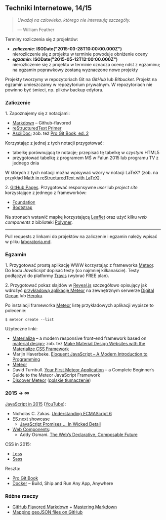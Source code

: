 ## Techniki Internetowe, 14/15

> *Uważaj na człowieka, którego nie interesują szczegóły.*
>
> — William Feather

Terminy rozliczenia się z projektów:

* ***zaliczenie***: **ISODate("2015-03-28T10:00:00.000Z")**<br>
  nierozliczenie się z projektu w terminie powoduje obniżenie oceny
* ***egzamin***: **ISODate("2015-05-12T12:00:00.000Z")**<br>
  nierozliczenie się z projektu w terminie oznacza ocenę ndst
  z egzaminu; na egzamin poprawkowy zostaną wyznaczone nowe projekty

Projekty tworzymy w repozytoriach Git na *GitHub* lub *Bitbucket*.
Projekt na egzamin umieszczamy w repozytorium prywatnym.
W repozytoriach nie powinno być śmieci, np. plików backup edytora.


### Zaliczenie

1\. Zapoznajemy się z notacjami:

* [Markdown](https://github.com/adam-p/markdown-here/wiki/Markdown-Cheatsheet) –
  Github-flavored
* [reStructuredText Primer](http://sphinx-doc.org/rest.html)
* [AsciiDoc](http://www.methods.co.nz/asciidoc/); zob. też
  [Pro Git Book, ed. 2](https://github.com/progit/progit2)

Korzystając z jednej z tych notacji przygotować:

* tabelkę porównującą te notacje; przepisać tę tabelkę w *czystym* HTML5
* przygotować tabelkę z programem MŚ w Falun 2015 lub programu TV z jednego dnia

W których z tych notacji można wpisywać wzory w notacji LaTeX? (zob. na przykład
[Math in reStructuredText with LaTeX](http://stackoverflow.com/questions/3610551/math-in-restructuredtext-with-latex)).

2\. [GitHub Pages](https://pages.github.com).
Przygotować responsywne *user* lub *project site* korzystające
z jednego z frameworków:

* [Foundation](http://foundation.zurb.com)
* [Bootstrap](http://getbootstrap.com)

Na stronach wstawić mapkę korzystającą [Leaflet](http://leafletjs.com/)
oraz użyć kilku *web components* z biblioteki [Polymer](https://www.polymer-project.org).

----

Pull requests z linkami do projektów na zaliczenie i egzamin należy wpisać
w pliku [laboratoria.md](laboratoria.md).


### Egzamin

1\. Przygotować prostą aplikację WWW korzystając z frameworka [Meteor](https://www.meteor.com/).
Do kodu *JavaScript* dopisać testy (co najmniej kilkanaście).
Testy podłączyć do platformy [Travis](https://travis-ci.com/plans) (wybrać FREE plan).

2\. Przygotować pokaz slajdów w [Reveal.js](http://lab.hakim.se/reveal-js/)
szczegółowo opisujący jak wdrożyć [przykładową aplikację Meteor](https://www.meteor.com/install)
na zewnętrznym serwerze
[Digital Ocean](http://devo.ps/blog/deploy-your-meteor-apps-on-digital-ocean-in-5-minutes/)
lub [Heroku](http://ondrej-kvasnovsky.blogspot.com/2013/05/how-to-deploy-meteor-on-heroku-with.html).

Po instalacji frameworka [Meteor](https://www.meteor.com/install)
listę przykładowych aplikacji wypisze to polecenie:
```console
$ meteor create --list
```

Użyteczne linki:

- [Materialize](http://materializecss.com) –
  a modern responsive front-end framework based on
  [material design](http://www.google.com/design/spec/material-design/introduction.html);
  zob. też [Make Material Design Websites with the Materialize CSS Framework](https://scotch.io/tutorials/make-material-design-websites-with-the-materialize-css-framework)
- Marijn Haverbeke.
  [Eloquent JavaScript – A Modern Introduction to Programming](http://eloquentjavascript.net/)
- [Meteor](https://www.meteor.com/)
- David Turnbull.
  [Your First Meteor Application](http://meteortips.com/book/) –
  a Complete Beginner’s Guide to the Meteor JavaScript Framework
- [Discover Meteor](http://book.discovermeteor.com/)
  ([polskie tłumaczenie](http://pl.discovermeteor.com/))


### 2015 → ∞

[JavaScript in 2015](http://glenmaddern.com/articles/javascript-in-2015)
([YouTube](https://www.youtube.com/watch?v=iukBMY4apvI)):

- Nicholas C. Zakas.
  [Understanding ECMAScript 6](https://leanpub.com/understandinges6/read/)
- [ES.next showcase](https://github.com/sindresorhus/esnext-showcase)
  - [JavaScript Promises ... In Wicked Detail](http://mattgreer.org/articles/promises-in-wicked-detail/)
- [Web Components](http://w3c.github.io/webcomponents/explainer/):
  * Addy Osmani.
  [The Web’s Declarative, Composable Future](http://addyosmani.com/blog/the-webs-declarative-composable-future/)

CSS in 2015:

- [Less](http://lesscss.org)
- [Sass](http://sass-lang.com)

Reszta:

- [Pro Git Book](http://git-scm.com/book/en/v2)
- [Docker](http://www.docker.com/) –  Build, Ship and Run Any App, Anywhere


### Różne rzeczy

- [GitHub Flavored Markdown](http://guides.github.com/overviews/mastering-markdown/) +
  [Mastering Markdown](http://guides.github.com/overviews/mastering-markdown/)
- [Mapping geoJSON files on GitHub](https://help.github.com/articles/mapping-geojson-files-on-github)
